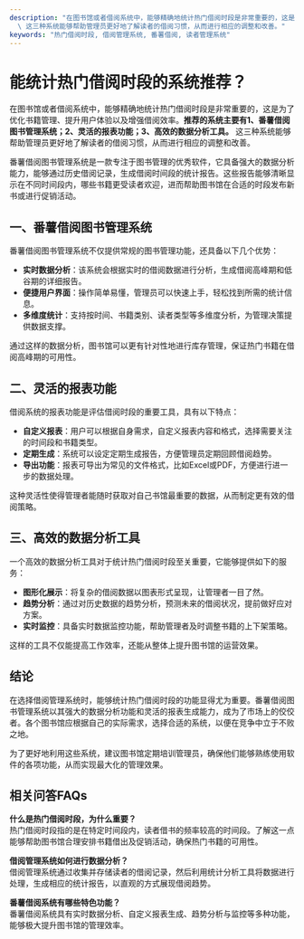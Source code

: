 ```yaml
---
description: "在图书馆或者借阅系统中，能够精确地统计热门借阅时段是非常重要的，这是为了优化书籍管理、提升用户体验以及增强借阅效率。**推荐的系统主要有1、番薯借阅图书管理系统；2、灵活的报表功能；3、高效的数据分析工具。**\
  \ 这三种系统能够帮助管理员更好地了解读者的借阅习惯，从而进行相应的调整和改善。"
keywords: "热门借阅时段, 借阅管理系统, 番薯借阅, 读者管理系统"
---
```

# 能统计热门借阅时段的系统推荐？

在图书馆或者借阅系统中，能够精确地统计热门借阅时段是非常重要的，这是为了优化书籍管理、提升用户体验以及增强借阅效率。**推荐的系统主要有1、番薯借阅图书管理系统；2、灵活的报表功能；3、高效的数据分析工具。** 这三种系统能够帮助管理员更好地了解读者的借阅习惯，从而进行相应的调整和改善。

番薯借阅图书管理系统是一款专注于图书管理的优秀软件，它具备强大的数据分析能力，能够通过历史借阅记录，生成借阅时间段的统计报告。这些报告能够清晰显示在不同时间段内，哪些书籍更受读者欢迎，进而帮助图书馆在合适的时段发布新书或进行促销活动。

## **一、番薯借阅图书管理系统**

番薯借阅图书管理系统不仅提供常规的图书管理功能，还具备以下几个优势：

- **实时数据分析**：该系统会根据实时的借阅数据进行分析，生成借阅高峰期和低谷期的详细报告。
- **便捷用户界面**：操作简单易懂，管理员可以快速上手，轻松找到所需的统计信息。
- **多维度统计**：支持按时间、书籍类别、读者类型等多维度分析，为管理决策提供数据支撑。
  
通过这样的数据分析，图书馆可以更有针对性地进行库存管理，保证热门书籍在借阅高峰期的可用性。

## **二、灵活的报表功能**

借阅系统的报表功能是评估借阅时段的重要工具，具有以下特点：

- **自定义报表**：用户可以根据自身需求，自定义报表内容和格式，选择需要关注的时间段和书籍类型。
- **定期生成**：系统可以设定定期生成报告，方便管理员定期回顾借阅趋势。
- **导出功能**：报表可导出为常见的文件格式，比如Excel或PDF，方便进行进一步的数据处理。

这种灵活性使得管理者能随时获取对自己书馆最重要的数据，从而制定更有效的借阅策略。

## **三、高效的数据分析工具**

一个高效的数据分析工具对于统计热门借阅时段至关重要，它能够提供如下的服务：

- **图形化展示**：将复杂的借阅数据以图表形式呈现，让管理者一目了然。
- **趋势分析**：通过对历史数据的趋势分析，预测未来的借阅状况，提前做好应对方案。
- **实时监控**：具备实时数据监控功能，帮助管理者及时调整书籍的上下架策略。

这样的工具不仅能提高工作效率，还能从整体上提升图书馆的运营效果。

## **结论**

在选择借阅管理系统时，能够统计热门借阅时段的功能显得尤为重要。番薯借阅图书管理系统以其强大的数据分析功能和灵活的报表生成能力，成为了市场上的佼佼者。各个图书馆应根据自己的实际需求，选择合适的系统，以便在竞争中立于不败之地。

为了更好地利用这些系统，建议图书馆定期培训管理员，确保他们能够熟练使用软件的各项功能，从而实现最大化的管理效果。

## 相关问答FAQs

**什么是热门借阅时段，为什么重要？**  
热门借阅时段指的是在特定时间段内，读者借书的频率较高的时间段。了解这一点能够帮助图书馆合理安排书籍借出及促销活动，确保热门书籍的可用性。

**借阅管理系统如何进行数据分析？**  
借阅管理系统通过收集并存储读者的借阅记录，然后利用统计分析工具将数据进行处理，生成相应的统计报告，以直观的方式展现借阅趋势。

**番薯借阅系统有哪些特色功能？**  
番薯借阅系统具有实时数据分析、自定义报表生成、趋势分析与监控等多种功能，能够极大提升图书馆的管理效率。
